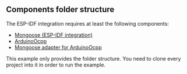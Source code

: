 ## Components folder structure

The ESP-IDF integration requires at least the following components:

- [Mongoose (ESP-IDF integration)](https://github.com/cesanta/mongoose-esp-idf)
- [ArduinoOcpp](https://github.com/matth-x/ArduinoOcpp)
- [Mongoose adapter for ArduinoOcpp](https://github.com/matth-x/AOcppMongoose)

This example only provides the folder structure. You need to clone every project into it in order to run the example.
